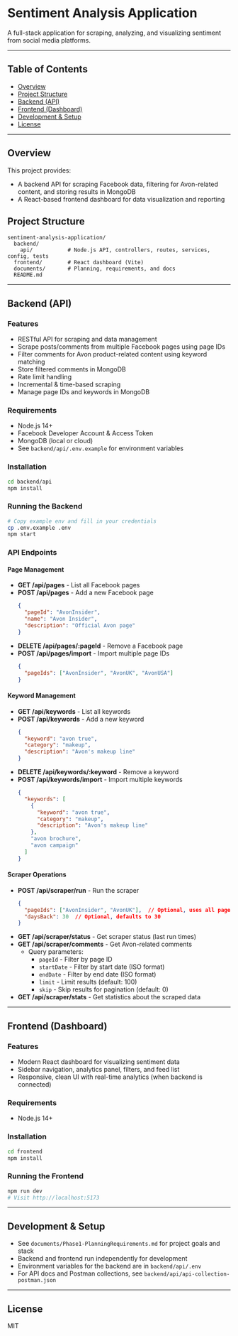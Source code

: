 # Sentiment Analysis Application

A full-stack application for scraping, analyzing, and visualizing sentiment from social media platforms.

---

## Table of Contents
- [Overview](#overview)
- [Project Structure](#project-structure)
- [Backend (API)](#backend-api)
- [Frontend (Dashboard)](#frontend-dashboard)
- [Development & Setup](#development--setup)
- [License](#license)

---

## Overview
This project provides:
- A backend API for scraping Facebook data, filtering for Avon-related content, and storing results in MongoDB
- A React-based frontend dashboard for data visualization and reporting

## Project Structure
```
sentiment-analysis-application/
  backend/
    api/           # Node.js API, controllers, routes, services, config, tests
  frontend/        # React dashboard (Vite)
  documents/       # Planning, requirements, and docs
  README.md
```

---

## Backend (API)

### Features
- RESTful API for scraping and data management
- Scrape posts/comments from multiple Facebook pages using page IDs
- Filter comments for Avon product-related content using keyword matching
- Store filtered comments in MongoDB
- Rate limit handling
- Incremental & time-based scraping
- Manage page IDs and keywords in MongoDB

### Requirements
- Node.js 14+
- Facebook Developer Account & Access Token
- MongoDB (local or cloud)
- See `backend/api/.env.example` for environment variables

### Installation
```bash
cd backend/api
npm install
```

### Running the Backend
```bash
# Copy example env and fill in your credentials
cp .env.example .env
npm start
```

### API Endpoints

#### Page Management

- **GET /api/pages** - List all Facebook pages
- **POST /api/pages** - Add a new Facebook page
  ```json
  {
    "pageId": "AvonInsider",
    "name": "Avon Insider",
    "description": "Official Avon page"
  }
  ```
- **DELETE /api/pages/:pageId** - Remove a Facebook page
- **POST /api/pages/import** - Import multiple page IDs
  ```json
  {
    "pageIds": ["AvonInsider", "AvonUK", "AvonUSA"]
  }
  ```

#### Keyword Management

- **GET /api/keywords** - List all keywords
- **POST /api/keywords** - Add a new keyword
  ```json
  {
    "keyword": "avon true",
    "category": "makeup",
    "description": "Avon's makeup line"
  }
  ```
- **DELETE /api/keywords/:keyword** - Remove a keyword
- **POST /api/keywords/import** - Import multiple keywords
  ```json
  {
    "keywords": [
      {
        "keyword": "avon true",
        "category": "makeup",
        "description": "Avon's makeup line"
      },
      "avon brochure",
      "avon campaign"
    ]
  }
  ```

#### Scraper Operations

- **POST /api/scraper/run** - Run the scraper
  ```json
  {
    "pageIds": ["AvonInsider", "AvonUK"],  // Optional, uses all pages if not provided
    "daysBack": 30  // Optional, defaults to 30
  }
  ```
- **GET /api/scraper/status** - Get scraper status (last run times)
- **GET /api/scraper/comments** - Get Avon-related comments
  - Query parameters:
    - `pageId` - Filter by page ID
    - `startDate` - Filter by start date (ISO format)
    - `endDate` - Filter by end date (ISO format)
    - `limit` - Limit results (default: 100)
    - `skip` - Skip results for pagination (default: 0)
- **GET /api/scraper/stats** - Get statistics about the scraped data

---

## Frontend (Dashboard)

### Features
- Modern React dashboard for visualizing sentiment data
- Sidebar navigation, analytics panel, filters, and feed list
- Responsive, clean UI with real-time analytics (when backend is connected)

### Requirements
- Node.js 14+

### Installation
```bash
cd frontend
npm install
```

### Running the Frontend
```bash
npm run dev
# Visit http://localhost:5173
```

---

## Development & Setup
- See `documents/Phase1-PlanningRequirements.md` for project goals and stack
- Backend and frontend run independently for development
- Environment variables for the backend are in `backend/api/.env`
- For API docs and Postman collections, see `backend/api/api-collection-postman.json`

---

## License
MIT
